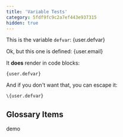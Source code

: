 ```yaml
---
title: 'Variable Tests'
category: 5fdf9fc9c2a7ef443e937315
hidden: true
---
```


This is the variable `defvar`: {user.defvar}

Ok, but this one is defined: {user.email}

It **does** render in code blocks:

```
{user.defvar}
```

And if you don't want that, you can escape it:

```
\{user.defvar}
```

## Glossary Items

<Glossary>demo</Glossary>
